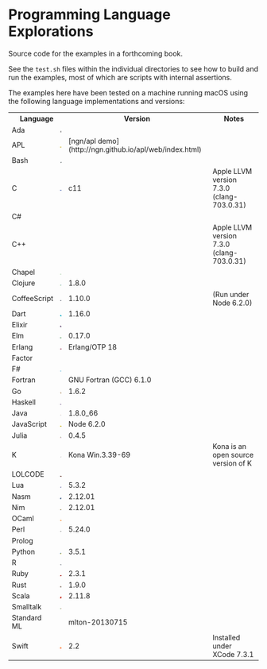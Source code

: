 # Programming Language Explorations

Source code for the examples in a forthcoming book.

See the `test.sh` files within the individual directories to see how to build and run the examples, most of which are scripts with internal assertions.

The examples here have been tested on a machine running macOS using the following language implementations and versions:

<table>
<tr><th colspan="2">Language<th>Version<th>Notes
<tr><td>Ada
    <td><img src="resources/ada-logo-24.png">
    <td>
    <td>
<tr><td>APL
    <td><img src="resources/apl-logo-24.png">
    <td>[ngn/apl demo](http://ngn.github.io/apl/web/index.html)
    <td>
<tr><td>Bash
    <td><img src="resources/bash-logo-24.png">
    <td>
    <td>
<tr><td>C
    <td><img src="resources/c-logo-24.png">
    <td>c11
    <td>Apple LLVM version 7.3.0 (clang-703.0.31)
<tr><td>C#
    <td>
    <td>
    <td>
<tr><td>C++
    <td>
    <td>
    <td>Apple LLVM version 7.3.0 (clang-703.0.31)
<tr><td>Chapel
    <td><img src="resources/chapel-logo-24.png">
    <td>
    <td>
<tr><td>Clojure
    <td><img src="resources/clojure-logo-24.png">
    <td>1.8.0
    <td>
<tr><td>CoffeeScript
    <td><img src="resources/coffeescript-logo-24.png">
    <td>1.10.0
    <td>(Run under Node 6.2.0)
<tr><td>Dart
    <td><img src="resources/dart-logo-24.png">
    <td>1.16.0
    <td>
<tr><td>Elixir
    <td><img src="resources/elixir-logo-24.png">
    <td>
    <td>
<tr><td>Elm
    <td><img src="resources/elm-logo-24.png">
    <td>0.17.0
    <td>
<tr><td>Erlang
    <td><img src="resources/erlang-logo-24.png">
    <td>Erlang/OTP 18
    <td>
<tr><td>Factor
    <td>
    <td>
    <td>
<tr><td>F#
    <td><img src="resources/fsharp-logo-24.png">
    <td>
    <td>
<tr><td>Fortran
    <td>
    <td>GNU Fortran (GCC) 6.1.0
    <td>
<tr><td>Go
    <td><img src="resources/go-logo-24.png">
    <td>1.6.2
    <td>
<tr><td>Haskell
    <td><img src="resources/haskell-logo-24.png">
    <td>
    <td>
<tr><td>Java
    <td><img src="resources/java-logo-24.png">
    <td>1.8.0_66
    <td>
<tr><td>JavaScript
    <td><img src="resources/javascript-logo-24.png">
    <td>Node 6.2.0
    <td>
<tr><td>Julia
    <td><img src="resources/julia-logo-24.png">
    <td>0.4.5
    <td>
<tr><td>K
    <td><img src="resources/k-logo-24.png">
    <td>Kona Win.3.39-69
    <td>Kona is an open source version of K
<tr><td>LOLCODE
    <td><img src="resources/lolcode-logo-24.png">
    <td>
    <td>
<tr><td>Lua
    <td><img src="resources/lua-logo-24.png">
    <td>5.3.2
    <td>
<tr><td>Nasm
    <td><img src="resources/nasm-logo-24.png">
    <td>2.12.01
    <td>
<tr><td>Nim
    <td><img src="resources/nim-logo-24.png">
    <td>2.12.01
    <td>
<tr><td>OCaml
    <td><img src="resources/ocaml-logo-24.png">
    <td>
    <td>
<tr><td>Perl
    <td><img src="resources/perl-logo-24.png">
    <td>5.24.0
    <td>
<tr><td>Prolog
    <td>
    <td>
    <td>
<tr><td>Python
    <td><img src="resources/python-logo-24.png">
    <td>3.5.1
    <td>
<tr><td>R
    <td><img src="resources/r-logo-24.png">
    <td>
    <td>
<tr><td>Ruby
    <td><img src="resources/ruby-logo-24.png">
    <td>2.3.1
    <td>
<tr><td>Rust
    <td><img src="resources/rust-logo-24.png">
    <td>1.9.0
    <td>
<tr><td>Scala
    <td><img src="resources/scala-logo-24.png">
    <td>2.11.8
    <td>
<tr><td>Smalltalk
    <td><img src="resources/smalltalk-logo-24.png">
    <td>
    <td>
<tr><td>Standard ML
    <td>
    <td>mlton-20130715
    <td>
<tr><td>Swift
    <td><img src="resources/swift-logo-24.png">
    <td>2.2
    <td>Installed under XCode 7.3.1
</table>
